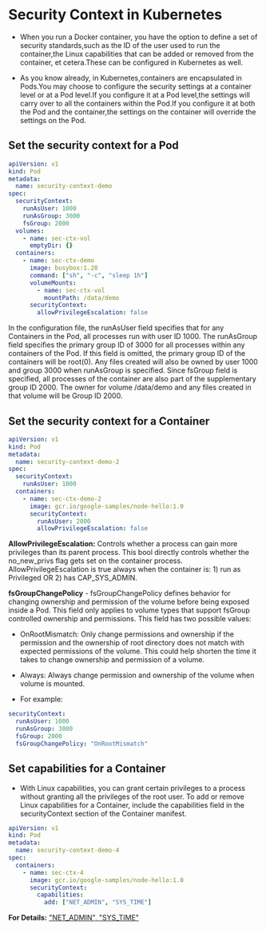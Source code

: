 # Security Context in Kubernetes

- When you run a Docker container, you have the option to define a set of security standards,such as the ID of the user used to run the container,the Linux capabilities that can be added or removed from the container, et cetera.These can be configured in Kubernetes as well.

- As you know already, in Kubernetes,containers are encapsulated in Pods.You may choose to configure the security settings at a container level or at a Pod level.If you configure it at a Pod level,the settings will carry over to all the containers within the Pod.If you configure it at both the Pod and the container,the settings on the container will override the settings on the Pod.

## Set the security context for a Pod

```yaml
apiVersion: v1
kind: Pod
metadata:
  name: security-context-demo
spec:
  securityContext:
    runAsUser: 1000
    runAsGroup: 3000
    fsGroup: 2000
  volumes:
    - name: sec-ctx-vol
      emptyDir: {}
  containers:
    - name: sec-ctx-demo
      image: busybox:1.28
      command: ["sh", "-c", "sleep 1h"]
      volumeMounts:
        - name: sec-ctx-vol
          mountPath: /data/demo
      securityContext:
        allowPrivilegeEscalation: false
```

In the configuration file, the runAsUser field specifies that for any Containers in the Pod, all processes run with user ID 1000. The runAsGroup field specifies the primary group ID of 3000 for all processes within any containers of the Pod. If this field is omitted, the primary group ID of the containers will be root(0). Any files created will also be owned by user 1000 and group 3000 when runAsGroup is specified. Since fsGroup field is specified, all processes of the container are also part of the supplementary group ID 2000. The owner for volume /data/demo and any files created in that volume will be Group ID 2000.

## Set the security context for a Container

```yaml
apiVersion: v1
kind: Pod
metadata:
  name: security-context-demo-2
spec:
  securityContext:
    runAsUser: 1000
  containers:
    - name: sec-ctx-demo-2
      image: gcr.io/google-samples/node-hello:1.0
      securityContext:
        runAsUser: 2000
        allowPrivilegeEscalation: false
```

**AllowPrivilegeEscalation:** Controls whether a process can gain more privileges than its parent process. This bool directly controls whether the no_new_privs flag gets set on the container process. AllowPrivilegeEscalation is true always when the container is: 1) run as Privileged OR 2) has CAP_SYS_ADMIN.

**fsGroupChangePolicy** - fsGroupChangePolicy defines behavior for changing ownership and permission of the volume before being exposed inside a Pod. This field only applies to volume types that support fsGroup controlled ownership and permissions. This field has two possible values:

- OnRootMismatch: Only change permissions and ownership if the permission and the ownership of root directory does not match with expected permissions of the volume. This could help shorten the time it takes to change ownership and permission of a volume.

- Always: Always change permission and ownership of the volume when volume is mounted.

- For example:

```yaml
securityContext:
  runAsUser: 1000
  runAsGroup: 3000
  fsGroup: 2000
  fsGroupChangePolicy: "OnRootMismatch"
```

## Set capabilities for a Container

- With Linux capabilities, you can grant certain privileges to a process without granting all the privileges of the root user. To add or remove Linux capabilities for a Container, include the capabilities field in the securityContext section of the Container manifest.

```yaml
apiVersion: v1
kind: Pod
metadata:
  name: security-context-demo-4
spec:
  containers:
    - name: sec-ctx-4
      image: gcr.io/google-samples/node-hello:1.0
      securityContext:
        capabilities:
          add: ["NET_ADMIN", "SYS_TIME"]
```

**For Details:**
["NET_ADMIN", "SYS_TIME"](https://github.com/torvalds/linux/blob/master/include/uapi/linux/capability.h)
